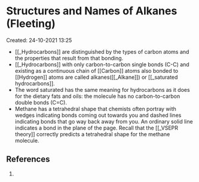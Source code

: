 # Structures and Names of Alkanes (Fleeting)
Created: 24-10-2021 13:25

* [[_Hydrocarbons]] are distinguished by the types of carbon atoms and the properties that result from that bonding.
* [[_Hydrocarbons]] with only carbon-to-carbon single bonds (C-C) and existing as a continuous chain of [[Carbon]] atoms also bonded to [[Hydrogen]] atoms are called alkanes([[_Alkane]]) or [[_saturated hydrocarbons]]. 
* The word saturated has the same meaning for hydrocarbons as it does for the dietary fats and oils: the molecule has no carbon-to-carbon double bonds (C=C).
* Methane has a tetrahedral shape that chemists often portray with wedges indicating bonds coming out towards you and dashed lines indicating bonds that go way back away from you. An ordinary solid line indicates a bond in the plane of the page. Recall that the [[_VSEPR theory]] correctly predicts a tetrahedral shape for the methane molecule.

## References
1. 